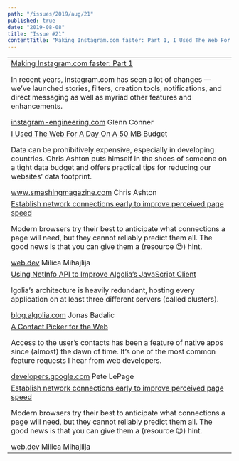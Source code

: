 ```yaml
---
path: "/issues/2019/aug/21"
published: true
date: "2019-08-08"
title: "Issue #21"
contentTitle: "Making Instagram.com faster: Part 1, I Used The Web For A Day On A 50 MB Budget and A Contact Picker for the Web ..."
---
```

<center>
	<table align="center" border="0" cellspacing="0" width="100%" height="100%" cellpadding="0">
    <tbody>
				<tr>
					<td>
            <div class="issue__content">
              <a href="https://instagram-engineering.com/making-instagram-com-faster-part-1-62cc0c327538" target="_blank" rel="noopener noreferrer">
                <span class="issue__content-title">Making Instagram.com faster: Part 1</span>
              </a>
							<p class="issue__content-desc">In recent years, instagram.com has seen a lot of changes — we’ve launched stories, filters, creation tools, notifications, and direct messaging as well as myriad other features and enhancements.</p>
							<div class="issue__content-info"><a href="https://instagram-engineering.com/making-instagram-com-faster-part-1-62cc0c327538" target="_blank" rel="noopener noreferrer">instagram-engineering.com</a> <span>Glenn Conner</span></div>
						</div>
					</td>
				</tr>
				<tr>
					<td>
            <div class="issue__content">
              <a href="https://www.smashingmagazine.com/2019/07/web-on-50mb-budget/" target="_blank" rel="noopener noreferrer">
                <span class="issue__content-title">I Used The Web For A Day On A 50 MB Budget</span>
              </a>
							<p class="issue__content-desc">Data can be prohibitively expensive, especially in developing countries. Chris Ashton puts himself in the shoes of someone on a tight data budget and offers practical tips for reducing our websites’ data footprint.</p>
							<div class="issue__content-info"><a href="https://www.smashingmagazine.com/2019/07/web-on-50mb-budget/" target="_blank" rel="noopener noreferrer">www.smashingmagazine.com</a> <span>Chris Ashton</span></div>
						</div>
					</td>
				</tr>
				<tr>
					<td>
            <div class="issue__content">
              <a href="https://web.dev/preconnect-and-dns-prefetch/" target="_blank" rel="noopener noreferrer">
                <span class="issue__content-title">Establish network connections early to improve perceived page speed</span>
              </a>
							<p class="issue__content-desc">Modern browsers try their best to anticipate what connections a page will need, but they cannot reliably predict them all. The good news is that you can give them a (resource 😉) hint.</p>
							<div class="issue__content-info"><a href="https://web.dev/preconnect-and-dns-prefetch/" target="_blank" rel="noopener noreferrer">web.dev</a> <span>Milica Mihajlija</span></div>
						</div>
					</td>
				</tr>
				<tr>
					<td>
            <div class="issue__content">
              <a href="https://blog.algolia.com/netinfo-api-algolia-javascript-client/" target="_blank" rel="noopener noreferrer">
                <span class="issue__content-title">Using NetInfo API to Improve Algolia’s JavaScript Client</span>
              </a>
							<p class="issue__content-desc">lgolia’s architecture is heavily redundant, hosting every application on at least three different servers (called clusters).</p>
							<div class="issue__content-info"><a href="https://blog.algolia.com/netinfo-api-algolia-javascript-client/" target="_blank" rel="noopener noreferrer">blog.algolia.com</a> <span>Jonas Badalic</span></div>
						</div>
					</td>
				</tr>
				<tr>
					<td>
            <div class="issue__content">
              <a href="https://developers.google.com/web/updates/2019/08/contact-picker" target="_blank" rel="noopener noreferrer">
                <span class="issue__content-title">A Contact Picker for the Web</span>
              </a>
							<p class="issue__content-desc">Access to the user’s contacts has been a feature of native apps since (almost) the dawn of time. It’s one of the most common feature requests I hear from web developers.</p>
							<div class="issue__content-info"><a href="https://developers.google.com/web/updates/2019/08/contact-picker" target="_blank" rel="noopener noreferrer">developers.google.com</a> <span>Pete LePage</span></div>
						</div>
					</td>
				</tr>
				<tr>
					<td>
            <div class="issue__content">
              <a href="https://web.dev/preconnect-and-dns-prefetch/" target="_blank" rel="noopener noreferrer">
                <span class="issue__content-title">Establish network connections early to improve perceived page speed</span>
              </a>
							<p class="issue__content-desc">Modern browsers try their best to anticipate what connections a page will need, but they cannot reliably predict them all. The good news is that you can give them a (resource 😉) hint.</p>
							<div class="issue__content-info"><a href="https://web.dev/preconnect-and-dns-prefetch/" target="_blank" rel="noopener noreferrer">web.dev</a> <span>Milica Mihajlija</span></div>
						</div>
					</td>
				</tr></tbody>
  </table>
</center>
